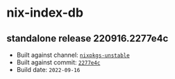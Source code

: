 # nix-index-db
## standalone release 220916.2277e4c
- Built against channel: [`nixpkgs-unstable`](https://github.com/nixos/nixpkgs/tree/nixpkgs-unstable)
- Built against commit: [`2277e4c`](https://github.com/NixOS/nixpkgs/commit/2277e4c9010b0f27585eb0bed0a86d7cbc079354)
- Build date: `2022-09-16`
